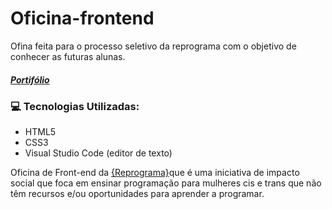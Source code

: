 # Oficina-frontend

 Ofina feita para o processo seletivo da reprograma com o objetivo de conhecer as futuras alunas. 
 
 
##### [Portifólio](https://workshopreprograma-mayaraarocha.netlify.app/)
 
 ### 	 :computer: Tecnologias Utilizadas:

- HTML5
- CSS3
- Visual Studio Code (editor de texto)


Oficina de Front-end da [{Reprograma}](https://www.reprograma.com.br/)que é uma iniciativa de impacto social que foca em ensinar 
programação para mulheres cis e trans que não têm recursos e/ou oportunidades para aprender a programar.
